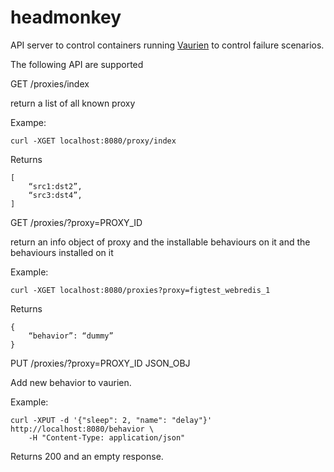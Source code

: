 # headmonkey
API server to control containers running [Vaurien](https://vaurien.readthedocs.org/en/1.8/) to control failure scenarios.

The following API are supported

GET /proxies/index

return a list of all known proxy

Exampe:

    curl -XGET localhost:8080/proxy/index

Returns

    [
        “src1:dst2”,
        “src3:dst4”,
    ]


GET /proxies/?proxy=PROXY_ID

return an info object of proxy and the installable behaviours on it and the behaviours installed on it

Example:

    curl -XGET localhost:8080/proxies?proxy=figtest_webredis_1

Returns

	{
		“behavior”: “dummy”
	}

PUT /proxies/?proxy=PROXY_ID JSON_OBJ

Add new behavior to vaurien.

Example:

    curl -XPUT -d '{"sleep": 2, "name": "delay"}' http://localhost:8080/behavior \
        -H "Content-Type: application/json"

Returns 200 and an empty response.
